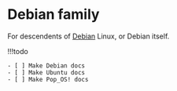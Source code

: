 # Debian family

For descendents of [Debian](https://debian.org/) Linux, or Debian itself.

!!!todo

    - [ ] Make Debian docs
    - [ ] Make Ubuntu docs
    - [ ] Make Pop_OS! docs
